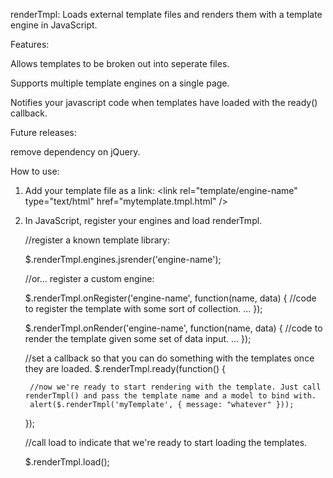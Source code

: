 renderTmpl: Loads external template files and renders them with a template engine in JavaScript.

Features:

Allows templates to be broken out into seperate files.

Supports multiple template engines on a single page.

Notifies your javascript code when templates have loaded with the ready() callback.

Future releases:

remove dependency on jQuery.

How to use:

1) Add your template file as a link:
&lt;link rel="template/engine-name" type="text/html" href="mytemplate.tmpl.html" /&gt;

2) In JavaScript, register your engines and load renderTmpl.

	
	//register a known template library:
	
	$.renderTmpl.engines.jsrender('engine-name');

	//or... register a custom engine:

	$.renderTmpl.onRegister('engine-name', function(name, data) {
		//code to register the template with some sort of collection.
		...
	});
	
	$.renderTmpl.onRender('engine-name', function(name, data) {
		//code to render the template given some set of data input.
		...
	});
		
	//set a callback so that you can do something with the templates once they are loaded.
	$.renderTmpl.ready(function() {
		
		//now we're ready to start rendering with the template. Just call renderTmpl() and pass the template name and a model to bind with.
		alert($.renderTmpl('myTemplate', { message: "whatever" }));
		
	});
	
	//call load to indicate that we're ready to start loading the templates.

	$.renderTmpl.load();
